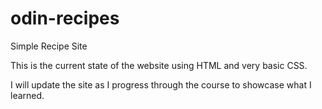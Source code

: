 # odin-recipes
Simple Recipe Site

This is the current state of the website using HTML and very basic CSS.

I will update the site as I progress through the course 
to showcase what I learned.
